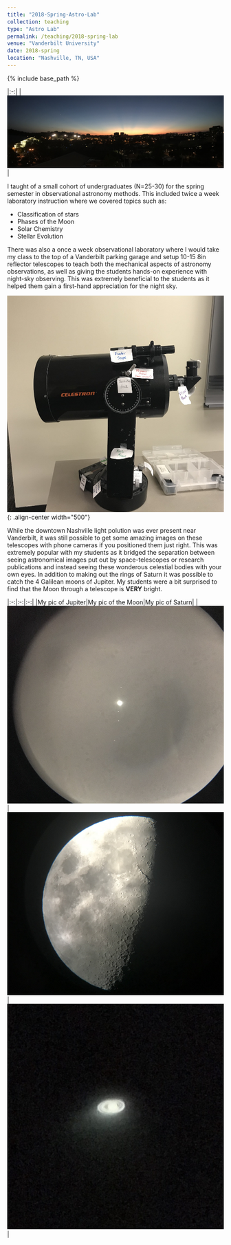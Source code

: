 ```yaml
---
title: "2018-Spring-Astro-Lab"
collection: teaching
type: "Astro Lab"
permalink: /teaching/2018-spring-lab
venue: "Vanderbilt University"
date: 2018-spring
location: "Nashville, TN, USA"
---
```

{% include base_path %}

|:-:|
|![Nashville Sunset](/images/nashville_sunset_pano.jpg "Sunset Panorama of Nashville")|

I taught of a small cohort of undergraduates (N=25-30) for the spring semester in observational astronomy methods. This included twice a week laboratory instruction where we covered topics such as:

* Classification of stars
* Phases of the Moon
* Solar Chemistry
* Stellar Evolution

There was also a once a week observational laboratory where I would take my class to the top of a Vanderbilt parking garage and setup 10-15 8in reflector telescopes to teach both the mechanical aspects of astronomy observations, as well as giving the students hands-on experience with night-sky observing. This was extremely beneficial to the students as it helped them gain a first-hand appreciation for the night sky. 


![Labeled Telescope](/images/labeled_celestron_telescope.jpg "labeled telescope"){: .align-center width="500"}


While the downtown Nashville light polution was ever present near Vanderbilt, it was still possible to get some amazing images on these telescopes with phone cameras if you positioned them just right. This was extremely popular with my students as it bridged the separation between seeing astronomical images put out by space-telescopes or research publications and instead seeing these wonderous celestial bodies with your own eyes. In addition to making out the rings of Saturn it was possible to catch the 4 Galilean moons of Jupiter. My students were a bit surprised to find that the Moon through a telescope is **VERY** bright.

|:-:|:-:|:-:|
|My pic of Jupiter|My pic of the Moon|My pic of Saturn|
|![Jupiter and its moons](/images/my_phone_image_of_jupiter.jpg "Phone camera image of Jupter + 4 Galilean moons")|![Moon](/images/my_phone_image_of_the_moon.jpg "Phone camera image of the Moon")|!["Saturn and its rungs"](/images/my_phone_image_of_saturn.jpg "Phone camera image of Saturn")|